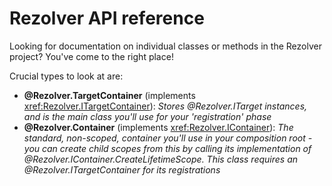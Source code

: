# Rezolver API reference

Looking for documentation on individual classes or methods in the Rezolver project?  You've come to the right
place!

Crucial types to look at are:

- **@Rezolver.TargetContainer** (implements <xref:Rezolver.ITargetContainer>): *Stores @Rezolver.ITarget instances, and 
is the main class you'll use for your 'registration' phase*
- **@Rezolver.Container** (implements <xref:Rezolver.IContainer>): *The standard, non-scoped, container you'll use in 
your composition root - you can create child scopes from this by calling its implementation of @Rezolver.IContainer.CreateLifetimeScope. 
This class requires an @Rezolver.ITargetContainer for its registrations*